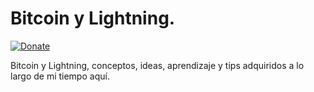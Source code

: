 # Bitcoin y Lightning. 

[![Donate](https://img.shields.io/badge/Donate-Bitcoin-green.svg)](https://coinos.io/chappiej)

Bitcoin y Lightning, conceptos, ideas, aprendizaje y tips adquiridos a lo largo de mi tiempo aquí.  
